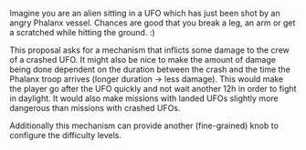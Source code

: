 Imagine you are an alien sitting in a UFO which has just been shot by an
angry Phalanx vessel. Chances are good that you break a leg, an arm or
get a scratched while hitting the ground. :)

This proposal asks for a mechanism that inflicts some damage to the crew
of a crashed UFO. It might also be nice to make the amount of damage
being done dependent on the duration between the crash and the time the
Phalanx troop arrives (longer duration -\> less damage). This would make
the player go after the UFO quickly and not wait another 12h in order to
fight in daylight. It would also make missions with landed UFOs slightly
more dangerous than missions with crashed UFOs.

Additionally this mechanism can provide another (fine-grained) knob to
configure the difficulty levels.